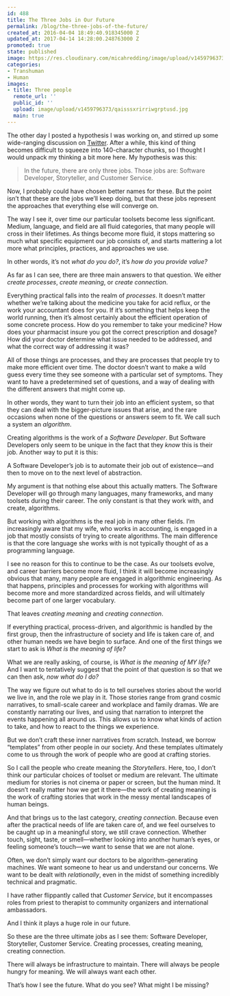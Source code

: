 ```yaml
---
id: 488
title: The Three Jobs in Our Future
permalink: /blog/the-three-jobs-of-the-future/
created_at: 2016-04-04 18:49:40.918345000 Z
updated_at: 2017-04-14 14:28:00.248763000 Z
promoted: true
state: published
image: https://res.cloudinary.com/micahredding/image/upload/v1459796373/qaisssxrirriwgrptusd.jpg
categories:
- Transhuman
- Human
images:
- title: Three people
  remote_url: ''
  public_id: ''
  upload: image/upload/v1459796373/qaisssxrirriwgrptusd.jpg
  main: true
---
```

The other day I posted a hypothesis I was working on, and stirred up some wide-ranging discussion on [Twitter](https://twitter.com/micahtredding/status/716391871321358336). After a while, this kind of thing becomes difficult to squeeze into 140-character chunks, so I thought I would unpack my thinking a bit more here. My hypothesis was this: 

> In the future, there are only three jobs. Those jobs are: Software Developer, Storyteller, and Customer Service.

Now, I probably could have chosen better names for these. But the point isn’t that these are the jobs we’ll keep doing, but that these jobs represent the approaches that everything else will converge on.

The way I see it, over time our particular toolsets become less significant. Medium, language, and field are all fluid categories, that many people will cross in their lifetimes. As things become more fluid, it stops mattering so much what specific equipment our job consists of, and starts mattering a lot more what principles, practices, and approaches we use.

In other words, it’s not *what do you do?*, it’s *how do you provide value?*

As far as I can see, there are three main answers to that question. We either *create processes*, *create meaning*, or *create connection*.

Everything practical falls into the realm of *processes*. It doesn’t matter whether we’re talking about the medicine you take for acid reflux, or the work your accountant does for you. If it’s something that helps keep the world running, then it’s almost certainly about the efficient operation of some concrete process. How do you remember to take your medicine? How does your pharmacist insure you got the correct prescription and dosage? How did your doctor determine what issue needed to be addressed, and what the correct way of addressing it was? 

All of those things are processes, and they are processes that people try to make more efficient over time. The doctor doesn’t want to make a wild guess every time they see someone with a particular set of symptoms. They want to have a predetermined set of questions, and a way of dealing with the different answers that might come up. 

In other words, they want to turn their job into an efficient system, so that they can deal with the bigger-picture issues that arise, and the rare occasions when none of the questions or answers seem to fit. We call such a system an *algorithm*.

Creating algorithms is the work of a *Software Developer*. But Software Developers only seem to be unique in the fact that they *know* this is their job. Another way to put it is this: 

A Software Developer’s job is to automate their job out of existence—and then to move on to the next level of abstraction.

My argument is that nothing else about this actually matters. The Software Developer will go through many languages, many frameworks, and many toolsets during their career. The only constant is that they work with, and create, algorithms.

But working with algorithms is the real job in many other fields. I’m increasingly aware that my wife, who works in accounting, is engaged in a job that mostly consists of trying to create algorithms. The main difference is that the core language she works with is not typically thought of as a programming language. 

I see no reason for this to continue to be the case. As our toolsets evolve, and career barriers become more fluid, I think it will become increasingly obvious that many, many people are engaged in algorithmic engineering. As that happens, principles and processes for working with algorithms will become more and more standardized across fields, and will ultimately become part of one larger vocabulary. 

That leaves *creating meaning* and *creating connection*. 

If everything practical, process-driven, and algorithmic is handled by the first group, then the infrastructure of society and life is taken care of, and other human needs we have begin to surface. And one of the first things we start to ask is *What is the meaning of life?*

What we are really asking, of course, is *What is the meaning of MY life?* And I want to tentatively suggest that the point of that question is so that we can then ask, *now what do I do?*

The way we figure out what to do is to tell ourselves stories about the world we live in, and the role we play in it. Those stories range from grand cosmic narratives, to small-scale career and workplace and family dramas. We are constantly narrating our lives, and using that narration to interpret the events happening all around us. This allows us to know what kinds of action to take, and how to react to the things we experience.

But we don’t craft these inner narratives from scratch. Instead, we borrow “templates” from other people in our society. And these templates ultimately come to us through the work of people who are good at crafting stories. 

So I call the people who create meaning the *Storytellers*. Here, too, I don’t think our particular choices of toolset or medium are relevant. The ultimate medium for stories is not cinema or paper or screen, but the human mind. It doesn’t really matter how we get it there—the work of creating meaning is the work of crafting stories that work in the messy mental landscapes of human beings.

And that brings us to the last category, *creating connection*. Because even after the practical needs of life are taken care of, and we feel ourselves to be caught up in a meaningful story, we still crave connection. Whether touch, sight, taste, or smell—whether looking into another human’s eyes, or feeling someone’s touch—we want to sense that we are not alone. 

Often, we don’t simply want our doctors to be algorithm-generating machines. We want someone to hear us and understand our concerns. We want to be dealt with *relationally*, even in the midst of something incredibly technical and pragmatic.  

I have rather flippantly called that *Customer Service*, but it encompasses roles from priest to therapist to community organizers and international ambassadors. 

And I think it plays a huge role in our future.

So these are the three ultimate jobs as I see them: Software Developer, Storyteller, Customer Service. Creating processes, creating meaning, creating connection.

There will always be infrastructure to maintain. There will always be people hungry for meaning. We will always want each other.

That’s how I see the future. What do you see? What might I be missing?
